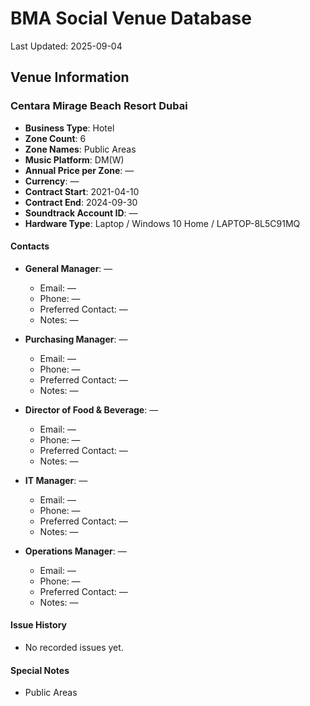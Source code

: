 # BMA Social Venue Database

Last Updated: 2025-09-04

## Venue Information

### Centara Mirage Beach Resort Dubai
- **Business Type**: Hotel
- **Zone Count**: 6
- **Zone Names**: Public Areas
- **Music Platform**: DM(W)
- **Annual Price per Zone**: —
- **Currency**: —
- **Contract Start**: 2021-04-10
- **Contract End**: 2024-09-30
- **Soundtrack Account ID**: —
- **Hardware Type**: Laptop / Windows 10 Home / LAPTOP-8L5C91MQ

#### Contacts
- **General Manager**: —
  - Email: —
  - Phone: —
  - Preferred Contact: —
  - Notes: —

- **Purchasing Manager**: —
  - Email: —
  - Phone: —
  - Preferred Contact: —
  - Notes: —

- **Director of Food & Beverage**: —
  - Email: —
  - Phone: —
  - Preferred Contact: —
  - Notes: —

- **IT Manager**: —
  - Email: —
  - Phone: —
  - Preferred Contact: —
  - Notes: —

- **Operations Manager**: —
  - Email: —
  - Phone: —
  - Preferred Contact: —
  - Notes: —

#### Issue History
- No recorded issues yet.

#### Special Notes
- Public Areas
